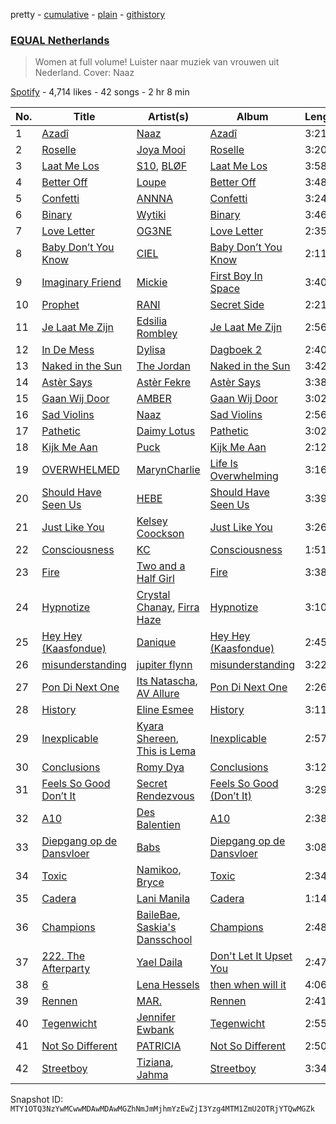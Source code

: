pretty - [cumulative](/playlists/cumulative/37i9dQZF1DXaXn0hGbmLLg.md) - [plain](/playlists/plain/37i9dQZF1DXaXn0hGbmLLg) - [githistory](https://github.githistory.xyz/mackorone/spotify-playlist-archive/blob/main/playlists/plain/37i9dQZF1DXaXn0hGbmLLg)

### [EQUAL Netherlands](https://open.spotify.com/playlist/37i9dQZF1DXaXn0hGbmLLg)

> Women at full volume! Luister naar muziek van vrouwen uit Nederland\. Cover: Naaz

[Spotify](https://open.spotify.com/user/spotify) - 4,714 likes - 42 songs - 2 hr 8 min

| No. | Title | Artist(s) | Album | Length |
|---|---|---|---|---|
| 1 | [Azadî](https://open.spotify.com/track/4C79mdd7zUzW2hVwJmJLwk) | [Naaz](https://open.spotify.com/artist/736HGQRGr9rjG4VmmSpkz8) | [Azadî](https://open.spotify.com/album/6zJCr9aBd5PIt6ltumUA4O) | 3:21 |
| 2 | [Roselle](https://open.spotify.com/track/2txQgPnmR08OcKQW7P1x4v) | [Joya Mooi](https://open.spotify.com/artist/03X2rnTnfrpid7yLZfUSGn) | [Roselle](https://open.spotify.com/album/0p8fTiDLzBOvOtMQPH1LGO) | 3:20 |
| 3 | [Laat Me Los](https://open.spotify.com/track/3z9Kma9ewHSAemFewFrXoJ) | [S10](https://open.spotify.com/artist/1zT9SWCzN45r7oVhy0VYLK), [BLØF](https://open.spotify.com/artist/0KQX2wRHV2VLjuscfJFNxB) | [Laat Me Los](https://open.spotify.com/album/6WKHqQHd2NdizWkLSZ1sNm) | 3:58 |
| 4 | [Better Off](https://open.spotify.com/track/4HihA1TSDdnbJIMKlk9eF1) | [Loupe](https://open.spotify.com/artist/23n2oObsIrvqtcOVwhyT3o) | [Better Off](https://open.spotify.com/album/0lQy46gwvr6bxEmiQGtlbd) | 3:48 |
| 5 | [Confetti](https://open.spotify.com/track/7uIerKkJIkXcGyUSWyPEBU) | [ANNNA](https://open.spotify.com/artist/6paIiBu0X4cvePrfNpD2QY) | [Confetti](https://open.spotify.com/album/7bv0pcITYMyij4iqLFd8lq) | 3:24 |
| 6 | [Binary](https://open.spotify.com/track/3gUUMVRtNe9hxD2JzJ6J4v) | [Wytiki](https://open.spotify.com/artist/0mzWYuMGJz6vrtg78cP7O4) | [Binary](https://open.spotify.com/album/6kZmUW4IoAWfZDcTr0nXaK) | 3:46 |
| 7 | [Love Letter](https://open.spotify.com/track/1zvhWyLFrU1N65dpAgNOFe) | [OG3NE](https://open.spotify.com/artist/1SiCF4gVjnR5iAIwk1nkXo) | [Love Letter](https://open.spotify.com/album/0F4HF2OC8W9EYU2hWpoUSp) | 2:35 |
| 8 | [Baby Don’t You Know](https://open.spotify.com/track/7thHSCa2bKVdmkLRvrjeOA) | [CIEL](https://open.spotify.com/artist/419lBVMZC4wFzJg8evBZ4g) | [Baby Don’t You Know](https://open.spotify.com/album/4l5x1qG6w7csFmEobi7Ttn) | 2:11 |
| 9 | [Imaginary Friend](https://open.spotify.com/track/7f7GnNw5gENI7Rpq45Ft5R) | [Mickie](https://open.spotify.com/artist/1fhrWRji66FUx7jES5tMJX) | [First Boy In Space](https://open.spotify.com/album/3DhyZK51vn05p2kAfjzIDF) | 3:40 |
| 10 | [Prophet](https://open.spotify.com/track/5R2wcfRMvhmSBWTym1Pb4U) | [RANI](https://open.spotify.com/artist/3SYnDj7btg9gFY7ps8m5d5) | [Secret Side](https://open.spotify.com/album/7ssOdwHivfX0nil8vuCOIC) | 2:21 |
| 11 | [Je Laat Me Zijn](https://open.spotify.com/track/2rVBXdfnt5w4Wg9vLkzuw4) | [Edsilia Rombley](https://open.spotify.com/artist/1gdEZYmSkbreRam9wU3upg) | [Je Laat Me Zijn](https://open.spotify.com/album/3ImFnAUHQhjJQZLEYsGevl) | 2:56 |
| 12 | [In De Mess](https://open.spotify.com/track/2oZN5NhRHOsX9ASNebLRNG) | [Dylisa](https://open.spotify.com/artist/1EZhPZUiU6c52gOAZLIcR2) | [Dagboek 2](https://open.spotify.com/album/49yT9jntSGrY7f5t7QwlOm) | 2:40 |
| 13 | [Naked in the Sun](https://open.spotify.com/track/6vqsIuYaGd7Vg24ALCXxYv) | [The Jordan](https://open.spotify.com/artist/7uV6WztwBfEmbGrVPANEaW) | [Naked in the Sun](https://open.spotify.com/album/6lUhELmvwHxZJhDpc4Dbsp) | 3:42 |
| 14 | [Astèr Says](https://open.spotify.com/track/3tE8OBKY2SMEZGEekE9XiQ) | [Astèr Fekre](https://open.spotify.com/artist/4owtjBwXE8zpOk4ihtCXpK) | [Astèr Says](https://open.spotify.com/album/7tFhVXHDaYlYlm2tviMexp) | 3:38 |
| 15 | [Gaan Wij Door](https://open.spotify.com/track/6hvxvUX6TsrFJWiKCD21i5) | [AMBER](https://open.spotify.com/artist/44pmqyq9sUSOoXo0gyrmXe) | [Gaan Wij Door](https://open.spotify.com/album/6JERTAscMgWfaqngQhQBfU) | 3:02 |
| 16 | [Sad Violins](https://open.spotify.com/track/7LjOUvcdCjrVQAMRvKpRk7) | [Naaz](https://open.spotify.com/artist/736HGQRGr9rjG4VmmSpkz8) | [Sad Violins](https://open.spotify.com/album/4gKbKgS01jsvTjjTwC9WAA) | 2:56 |
| 17 | [Pathetic](https://open.spotify.com/track/2jYS10MplyTqldMnvXjROC) | [Daimy Lotus](https://open.spotify.com/artist/0st9WYbAji9jWuubd0HGDL) | [Pathetic](https://open.spotify.com/album/1moRWtSP964z6qOEGi0diF) | 3:02 |
| 18 | [Kijk Me Aan](https://open.spotify.com/track/1Q9HeIlhosSS9S03EYYZjf) | [Puck](https://open.spotify.com/artist/25Z7oVgSb38ts7pl4c8O4V) | [Kijk Me Aan](https://open.spotify.com/album/7HRHAcgSelDmNXazzDELe7) | 2:12 |
| 19 | [OVERWHELMED](https://open.spotify.com/track/385qPsWG1ejJTHeBLFYy3y) | [MarynCharlie](https://open.spotify.com/artist/71JkqGrg5nuc5sIVCCTjvL) | [Life Is Overwhelming](https://open.spotify.com/album/4YQ9f7OGDIaUnWXy1qO0P9) | 3:16 |
| 20 | [Should Have Seen Us](https://open.spotify.com/track/4SlugwX9XzkJ6CqoUFv7Sd) | [HEBE](https://open.spotify.com/artist/1MRHpcPa6DxFio08LUpuFJ) | [Should Have Seen Us](https://open.spotify.com/album/2t2slowC7en1xqlIND9rov) | 3:39 |
| 21 | [Just Like You](https://open.spotify.com/track/7rSchsXucMSzeTUHkQDe45) | [Kelsey Coockson](https://open.spotify.com/artist/4QxfuL0xABUsbLfiRuIRAO) | [Just Like You](https://open.spotify.com/album/38ElBi3PvKTVrSlWEndgoJ) | 3:26 |
| 22 | [Consciousness](https://open.spotify.com/track/3fDQa06TlrJoC4zDH1iuaB) | [KC](https://open.spotify.com/artist/3STIe3ZmArSpfSUD6lZuCv) | [Consciousness](https://open.spotify.com/album/0D3M7NwWQe4iL0rMNfPWQk) | 1:51 |
| 23 | [Fire](https://open.spotify.com/track/4zEPDkd73awQGsCr0PpIW6) | [Two and a Half Girl](https://open.spotify.com/artist/2UtI8wV9ZLGkemasmx6P09) | [Fire](https://open.spotify.com/album/1eIkLGgmLQ3bQN4ryX0sjw) | 3:38 |
| 24 | [Hypnotize](https://open.spotify.com/track/05Ow9cLmPPYcmmahFDHvnr) | [Crystal Chanay](https://open.spotify.com/artist/6D4VxzGsjglppXf6e32zzd), [Firra Haze](https://open.spotify.com/artist/03QrqV5do3KJIND6cr6WBT) | [Hypnotize](https://open.spotify.com/album/2UG8HtXOujTHpLFU8RpLdh) | 3:10 |
| 25 | [Hey Hey \(Kaasfondue\)](https://open.spotify.com/track/6gXUKR7RH5zW7hAnEChVgY) | [Danique](https://open.spotify.com/artist/6ihYEkLlAWkafYVAvEkMd0) | [Hey Hey \(Kaasfondue\)](https://open.spotify.com/album/2ODLnnhKMOsSneZaVUNRmR) | 2:45 |
| 26 | [misunderstanding](https://open.spotify.com/track/3kvJSYRstrDL5y8ugAXh7M) | [jupiter flynn](https://open.spotify.com/artist/22pvoqQ30AljyB7Vxi0F0U) | [misunderstanding](https://open.spotify.com/album/1ISQBn6NYZOrbnuOZZCXT2) | 3:22 |
| 27 | [Pon Di Next One](https://open.spotify.com/track/2xQrG3u7cJgUs3ORrpcAA5) | [Its Natascha](https://open.spotify.com/artist/6r5nslEUXZRMW9qpxKvxV6), [AV Allure](https://open.spotify.com/artist/7tjcbOzzgu3LU36xMW1Giy) | [Pon Di Next One](https://open.spotify.com/album/1Ho0Xhz61xCGLEG4cJsPVY) | 2:26 |
| 28 | [History](https://open.spotify.com/track/6aBSdjoD44xuaO19bKI8hI) | [Eline Esmee](https://open.spotify.com/artist/34t231FBcrTXTbRFFnzker) | [History](https://open.spotify.com/album/45PATzPPaMh3GxSbJkfDwV) | 3:11 |
| 29 | [Inexplicable](https://open.spotify.com/track/3oJazzA7SuDKo6LBLLYbHC) | [Kyara Shereen](https://open.spotify.com/artist/2xtnBW8NATpAS0zySpH23Q), [This is Lema](https://open.spotify.com/artist/6xukNNXDc47oIMHVZR5SQv) | [Inexplicable](https://open.spotify.com/album/5Drm43QaZvIwIx6OS1Wej0) | 2:57 |
| 30 | [Conclusions](https://open.spotify.com/track/4MgeQu6YybnSkL1KbdRUrv) | [Romy Dya](https://open.spotify.com/artist/5gWzmnHTLNXz5CjOc0wAuK) | [Conclusions](https://open.spotify.com/album/4POcZvlLjFWVLpWVTMTKIT) | 3:12 |
| 31 | [Feels So Good Don’t It](https://open.spotify.com/track/2zjgiDtc4dutzztejez29k) | [Secret Rendezvous](https://open.spotify.com/artist/0ze4ZsTzztDozddZWWKKzf) | [Feels So Good \(Don’t It\)](https://open.spotify.com/album/7k8i25bxpnGYfj9RKH2Fcg) | 3:29 |
| 32 | [A10](https://open.spotify.com/track/3nJtGrtXsED7Gah3okpdPa) | [Des Balentien](https://open.spotify.com/artist/7gqIZmI1Nwi88ZxonGwdX8) | [A10](https://open.spotify.com/album/0zfMbOSqTComxRyIdemHsF) | 2:38 |
| 33 | [Diepgang op de Dansvloer](https://open.spotify.com/track/7vpRU5oyJUSTs2kXL79Usa) | [Babs](https://open.spotify.com/artist/1zTF9Ith8PS6mUyvDA4i2M) | [Diepgang op de Dansvloer](https://open.spotify.com/album/7hRvKWsHD4obfmBnJekPj3) | 3:08 |
| 34 | [Toxic](https://open.spotify.com/track/4s2Hlzf3DpUuWi5MdTHIhF) | [Namikoo](https://open.spotify.com/artist/2apGXpNzMBpoQeEqMEOh86), [Bryce](https://open.spotify.com/artist/217j97zjNxym24pro7QJxM) | [Toxic](https://open.spotify.com/album/2Lc2KJAXG4x6jIz49m9r6C) | 2:34 |
| 35 | [Cadera](https://open.spotify.com/track/6K1AmddbdQv51KzTJacJxq) | [Lani Manila](https://open.spotify.com/artist/0g7NWpl1IogB4zosDPZ4Eu) | [Cadera](https://open.spotify.com/album/7N1omA7OfEgQ8EU97dFMys) | 1:14 |
| 36 | [Champions](https://open.spotify.com/track/4aFwXSx93JmML03QuSXU7L) | [BaileBae](https://open.spotify.com/artist/6K5O1Q6qbH4Lh6vAWzUySq), [Saskia's Dansschool](https://open.spotify.com/artist/1JIUFt2ckgxGnhkCqvhiUl) | [Champions](https://open.spotify.com/album/7dfZ2oxvB82IVDXtPODhcb) | 2:48 |
| 37 | [222\. The Afterparty](https://open.spotify.com/track/12CF2JtQ4soz398XSoS2mX) | [Yael Daila](https://open.spotify.com/artist/4qKEr51BeenT8ZAcwnUsWT) | [Don't Let It Upset You](https://open.spotify.com/album/3mvvWgOJYnZAuEATqHOgDS) | 2:47 |
| 38 | [6](https://open.spotify.com/track/6JHqi0GqDu5QFUDBwr2lbb) | [Lena Hessels](https://open.spotify.com/artist/6YBkOQlHylyrItGxWofF64) | [then when will it](https://open.spotify.com/album/0EbnmU75glm2LsZB3YRXV4) | 4:06 |
| 39 | [Rennen](https://open.spotify.com/track/2yWQ8UXq99ea4q4kaLZmEw) | [MAR.](https://open.spotify.com/artist/1CS8z1rEgP1CaiCIrBtF88) | [Rennen](https://open.spotify.com/album/3uvfWhLySmCaUA8hCBlj3D) | 2:41 |
| 40 | [Tegenwicht](https://open.spotify.com/track/3xPrH8hwLo6QxwJOi5An4D) | [Jennifer Ewbank](https://open.spotify.com/artist/4u4FMpLyYiyJzP3AULKdO8) | [Tegenwicht](https://open.spotify.com/album/1AHrYNBLkKTPwVIPY6Tf5a) | 2:55 |
| 41 | [Not So Different](https://open.spotify.com/track/4XkXhmVpgjIhoG49cnJxNq) | [PATRICIA](https://open.spotify.com/artist/2TFgq6bfYqFO0UgSumClOm) | [Not So Different](https://open.spotify.com/album/7A1Emw9WKOFD9KIoS65BxB) | 2:50 |
| 42 | [Streetboy](https://open.spotify.com/track/7rRAew5KXQM7EEt4n72Grs) | [Tiziana](https://open.spotify.com/artist/3HUtZAV6RPI2GPrZ0k2bk0), [Jahma](https://open.spotify.com/artist/5Q9xXl5hOxUIVmPLAqHWO4) | [Streetboy](https://open.spotify.com/album/089iM3HPhZcI7X7J381jh6) | 3:34 |

Snapshot ID: `MTY1OTQ3NzYwMCwwMDAwMDAwMGZhNmJmMjhmYzEwZjI3Yzg4MTM1ZmU2OTRjYTQwMGZk`

